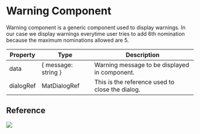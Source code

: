 # Warning Component

Warning component is a generic component used to display warnings. In our case we display warnings everytime user tries to add 6th nomination because the maximum
nominations allowed are 5.

| Property  | Type                           | Description                                     |
| --------- | ------------------------------ | ----------------------------------------------- |
| data      | { message: string }            | Warning message to be displayed in component.   |
| dialogRef | MatDialogRef<WarningComponent> | This is the reference used to close the dialog. |

## Reference

![](https://images-shoppies-project.s3-us-west-2.amazonaws.com/Screen+Shot+2020-09-06+at+2.20.14+AM.png)
